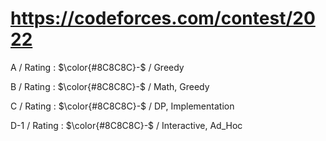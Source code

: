 # https://codeforces.com/contest/2022

A / Rating : $\color{#8C8C8C}-$ / Greedy

B / Rating : $\color{#8C8C8C}-$ / Math, Greedy

C / Rating : $\color{#8C8C8C}-$ / DP, Implementation

D-1 / Rating : $\color{#8C8C8C}-$ / Interactive, Ad_Hoc
